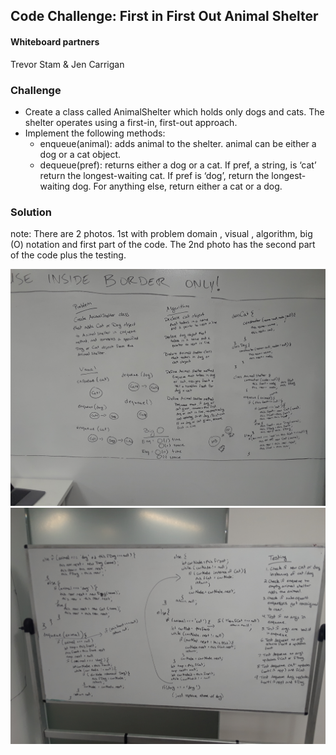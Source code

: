 ## Code Challenge: First in First Out Animal Shelter

#### Whiteboard partners
Trevor Stam & Jen Carrigan

### Challenge

- Create a class called AnimalShelter which holds only dogs and cats. The shelter operates using a first-in, first-out approach.
- Implement the following methods:
  - enqueue(animal): adds animal to the shelter. animal can be either a dog or a cat object.
  - dequeue(pref): returns either a dog or a cat. If pref, a string, is ‘cat’ return the longest-waiting cat. If pref is ‘dog’, return the longest-waiting dog. For anything else, return either a cat or a dog.

### Solution
note: There are 2 photos. 1st with problem domain , visual , algorithm, big (O) notation and first part of the code. The 2nd photo has the second part of the code plus the testing.

![whiteboard fifo animal shelter](./assets/whiteboard_animalShelter_1.jpg)
![whiteboard fifo animal shelter 2](./assets/Whiteboard_AnimShelter_2.jpg)
